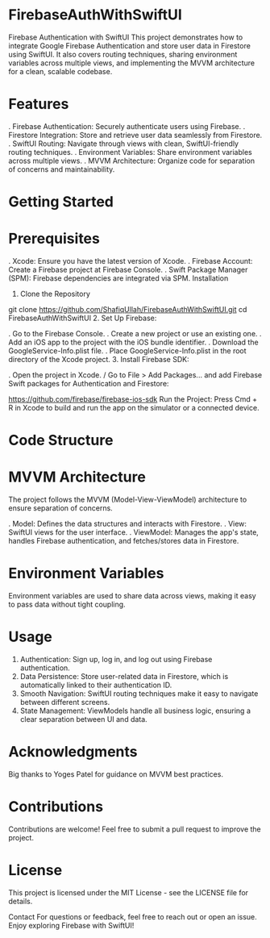 # FirebaseAuthWithSwiftUI

Firebase Authentication with SwiftUI
This project demonstrates how to integrate Google Firebase Authentication and store user data in Firestore using SwiftUI. It also covers routing techniques, sharing environment variables across multiple views, and implementing the MVVM architecture for a clean, scalable codebase.

# Features
. Firebase Authentication: Securely authenticate users using Firebase.
. Firestore Integration: Store and retrieve user data seamlessly from Firestore.
. SwiftUI Routing: Navigate through views with clean, SwiftUI-friendly routing techniques.
. Environment Variables: Share environment variables across multiple views.
. MVVM Architecture: Organize code for separation of concerns and maintainability.
# Getting Started
# Prerequisites
. Xcode: Ensure you have the latest version of Xcode.
. Firebase Account: Create a Firebase project at Firebase Console.
. Swift Package Manager (SPM): Firebase dependencies are integrated via SPM.
Installation
1. Clone the Repository

git clone https://github.com/ShafiqUllah/FirebaseAuthWithSwiftUI.git
cd FirebaseAuthWithSwiftUI
2. Set Up Firebase:

. Go to the Firebase Console.
. Create a new project or use an existing one.
. Add an iOS app to the project with the iOS bundle identifier.
. Download the GoogleService-Info.plist file.
. Place GoogleService-Info.plist in the root directory of the Xcode project.
3. Install Firebase SDK:

. Open the project in Xcode.
/ Go to File > Add Packages... and add Firebase Swift packages for Authentication and Firestore:

https://github.com/firebase/firebase-ios-sdk
Run the Project: Press Cmd + R in Xcode to build and run the app on the simulator or a connected device.

# Code Structure
# MVVM Architecture
The project follows the MVVM (Model-View-ViewModel) architecture to ensure separation of concerns.

. Model: Defines the data structures and interacts with Firestore.
. View: SwiftUI views for the user interface.
. ViewModel: Manages the app's state, handles Firebase authentication, and fetches/stores data in Firestore.
 # Environment Variables
Environment variables are used to share data across views, making it easy to pass data without tight coupling.

# Usage
1. Authentication: Sign up, log in, and log out using Firebase authentication.
2. Data Persistence: Store user-related data in Firestore, which is automatically linked to their authentication ID.
3. Smooth Navigation: SwiftUI routing techniques make it easy to navigate between different screens.
4. State Management: ViewModels handle all business logic, ensuring a clear separation between UI and data.

# Acknowledgments
Big thanks to Yoges Patel for guidance on MVVM best practices.

# Contributions
Contributions are welcome! Feel free to submit a pull request to improve the project.

# License
This project is licensed under the MIT License - see the LICENSE file for details.

Contact
For questions or feedback, feel free to reach out or open an issue. Enjoy exploring Firebase with SwiftUI!

